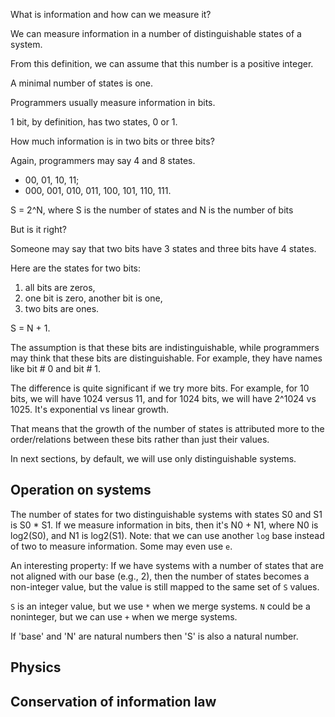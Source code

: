 What is information and how can we measure it?

We can measure information in a number of distinguishable states of a system.

From this definition, we can assume that this number is a positive integer. 

A minimal number of states is one.

Programmers usually measure information in bits.

1 bit, by definition, has two states, 0 or 1.

How much information is in two bits or three bits?

Again, programmers may say 4 and 8 states.
- 00, 01, 10, 11;
- 000, 001, 010, 011, 100, 101, 110, 111.

S = 2^N, where S is the number of states and N is the number of bits 

But is it right?

Someone may say that two bits have 3 states and three bits have 4 states.

Here are the states for two bits:
1. all bits are zeros,
2. one bit is zero, another bit is one,
3. two bits are ones.

S = N + 1.

The assumption is that these bits are indistinguishable, while programmers may think that these bits are distinguishable. For example, they have names like bit # 0 and bit # 1.

The difference is quite significant if we try more bits. For example, for 10 bits, we will have 
1024 versus 11, and for 1024 bits, we will have 2^1024 vs 1025. It's exponential vs linear growth.

That means that the growth of the number of states is attributed more to the order/relations between these bits rather than just their values.

In next sections, by default, we will use only distinguishable systems.

## Operation on systems

The number of states for two distinguishable systems with states S0 and S1 is S0 * S1. If we measure information in bits, then it's N0 + N1, where N0 is log2(S0), and N1 is log2(S1). Note: that we can use another `log` base instead of two to measure information. Some may even use `e`.

An interesting property: If we have systems with a number of states that are not aligned with our base (e.g., 2), then the number of states becomes a non-integer value, but the value is still mapped to the same set of `S` values.

`S` is an integer value, but we use `*` when we merge systems.
`N` could be a noninteger, but we can use `+` when we merge systems.

If 'base' and 'N' are natural numbers then 'S' is also a natural number.

## Physics

## Conservation of information law
